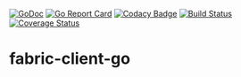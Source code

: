 [![GoDoc](https://godoc.org/github.com/aberic/fabric-client-go?status.svg)](https://godoc.org/github.com/aberic/fabric-client-go)
[![Go Report Card](https://goreportcard.com/badge/github.com/aberic/fabric-client-go)](https://goreportcard.com/report/github.com/aberic/fabric-client-go)
[![Codacy Badge](https://api.codacy.com/project/badge/Grade/e1e1865ce2404a45af43194b7c4d75aa)](https://www.codacy.com/manual/aberic/fabric-client-go?utm_source=github.com&amp;utm_medium=referral&amp;utm_content=aberic/fabric-client-go&amp;utm_campaign=Badge_Grade)
[![Build Status](https://www.travis-ci.org/aberic/fabric-client-go.svg?branch=master)](https://www.travis-ci.org/aberic/fabric-client-go)
[![Coverage Status](https://coveralls.io/repos/github/aberic/fabric-client-go/badge.svg)](https://coveralls.io/github/aberic/fabric-client-go)

# fabric-client-go